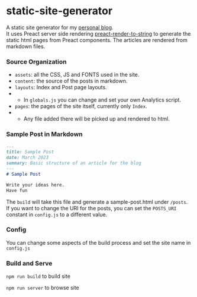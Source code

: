 # static-site-generator
A static site generator for my [personal blog](https://readyforreview.ar).  
It uses Preact server side rendering 
[preact-render-to-string](https://github.com/preactjs/preact-render-to-string)
to generate the static html pages from Preact components.  The articles are rendered from markdown files.


### Source Organization
- `assets`: all the CSS, JS and FONTS used in the site. 
- `content`: the source of the posts in markdown.  
- `layouts`: Index and Post page layouts.  
- - In `globals.js` you can change and set your own Analytics script. 
- `pages`: the pages of the site itself, currently only `Index`.  
- - Any file added there will be picked up and rendered to html.  

### Sample Post in Markdown
```markdown
---
title: Sample Post
date: March 2023
summary: Basic structure of an article for the blog
---
# Sample Post

Write your ideas here.  
Have fun
```

The `build` will take this file and generate a sample-post.html under `/posts`.  
If you want to change the URI for the posts, you can set the `POSTS_URI` constant in `config.js` to a different value.

### Config
You can change some aspects of the build process and set the site name in `config.js`

### Build and Serve

`npm run build` to build site

`npm run server` to browse site
